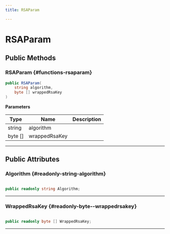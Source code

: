 ```yaml
---
title: RSAParam

---
```


# RSAParam










## Public Methods

###  RSAParam {#functions-rsaparam}

```csharp
public RSAParam(
    string algorithm,
    byte [] wrappedRsaKey
)
```


**Parameters**

| Type | Name  | Description  | 
|--|--|--|
| string |algorithm||
| byte [] |wrappedRsaKey||






-----------

## Public Attributes

### Algorithm {#readonly-string-algorithm}

```csharp

public readonly string Algorithm;

```






-----------

### WrappedRsaKey {#readonly-byte--wrappedrsakey}

```csharp

public readonly byte [] WrappedRsaKey;

```






-----------

